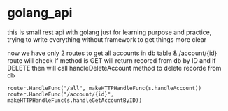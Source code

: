 ﻿# golang_api

this is small rest api with golang just for learning purpose and practice, trying to write everything without framework to get things more clear

now we have only 2 routes to get all accounts in db table & /account/{id} route will check if method is GET will return recored from db by ID and if DELETE then will call handleDeleteAccount method to delete recorde from db
```
router.HandleFunc("/all", makeHTTPHandleFunc(s.handleAccount))
router.HandleFunc("/account/{id}", makeHTTPHandleFunc(s.handleGetAccountByID))
```
